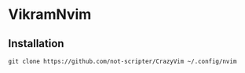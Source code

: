 # VikramNvim


## Installation

``
git clone https://github.com/not-scripter/CrazyVim ~/.config/nvim
``
